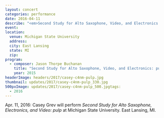 ```yaml
---
layout: concert
categories: performance
date: 2016-04-11
describe: "<em>Second Study for Alto Saxophone, Video, and Electronics: pulp</em> (2015), Casey Grev."
event:
location:
  venue: Michigan State University
  address:
  city: East Lansing
  state: MI
  zip:
program:
  - composer: Jason Thorpe Buchanan
    title: "Second Study for Alto Saxophone, Video, and Electronics: pulp"
    year: 2015
headerImage: headers/2017/casey-c4nm-pulp.jpg
thumbnail: updates/2017/casey-c4nm-pulp_330.jpg
500pxImage: updates/2017/casey-c4nm-pulp_500.jpgtags:
  - 2016
---
```

Apr. 11, 2016: Casey Grev will perform *Second Study for Alto Saxophone, Electronics, and Video: pulp* at Michigan State University. East Lansing, MI.
